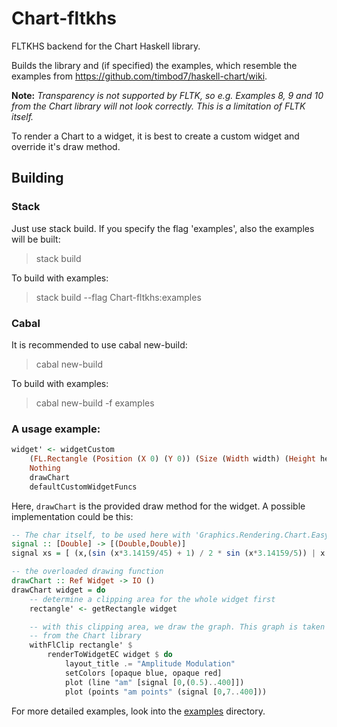 # Chart-fltkhs

FLTKHS backend for the Chart Haskell library.

Builds the library and (if specified) the examples, which resemble the examples from https://github.com/timbod7/haskell-chart/wiki.

**Note:** *Transparency is not supported by FLTK, so e.g. Examples 8, 9 and 10 from the Chart library will not look correctly. This is a limitation of FLTK itself.*

To render a Chart to a widget, it is best to create a custom widget and override it's draw method.

## Building ##

### Stack ###

Just use stack build. If you specify the flag 'examples', also the examples will be built:

> stack build

To build with examples: 

> stack build --flag Chart-fltkhs:examples

### Cabal ###

It is recommended to use cabal new-build:

> cabal new-build

To build with examples:

> cabal new-build -f examples


### A usage example: ###

```haskell
widget' <- widgetCustom
    (FL.Rectangle (Position (X 0) (Y 0)) (Size (Width width) (Height height)))
    Nothing
    drawChart
    defaultCustomWidgetFuncs
```


Here, `drawChart` is the provided draw method for the widget. A possible implementation
could be this:

```haskell
-- The char itself, to be used here with 'Graphics.Rendering.Chart.Easy'
signal :: [Double] -> [(Double,Double)]
signal xs = [ (x,(sin (x*3.14159/45) + 1) / 2 * sin (x*3.14159/5)) | x <- xs ]

-- the overloaded drawing function
drawChart :: Ref Widget -> IO ()
drawChart widget = do
    -- determine a clipping area for the whole widget first
    rectangle' <- getRectangle widget

    -- with this clipping area, we draw the graph. This graph is taken from Example1
    -- from the Chart library
    withFlClip rectangle' $
        renderToWidgetEC widget $ do
            layout_title .= "Amplitude Modulation"
            setColors [opaque blue, opaque red]
            plot (line "am" [signal [0,(0.5)..400]])
            plot (points "am points" (signal [0,7..400]))
```

For more detailed examples, look into the [examples](https://github.com/oswald2/Chart-fltkhs/tree/master/examples) directory.

